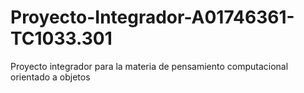 # Proyecto-Integrador-A01746361-TC1033.301
Proyecto integrador para la materia de pensamiento computacional orientado a objetos
